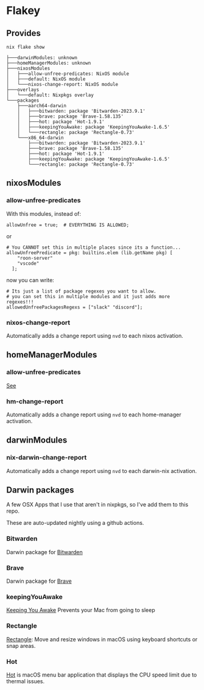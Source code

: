 # Flakey

## Provides

`nix flake show`

```
├───darwinModules: unknown
├───homeManagerModules: unknown
├───nixosModules
│   ├───allow-unfree-predicates: NixOS module
│   ├───default: NixOS module
│   └───nixos-change-report: NixOS module
├───overlays
│   └───default: Nixpkgs overlay
└───packages
    ├───aarch64-darwin
    │   ├───bitwarden: package 'Bitwarden-2023.9.1'
    │   ├───brave: package 'Brave-1.58.135'
    │   ├───hot: package 'Hot-1.9.1'
    │   ├───keepingYouAwake: package 'KeepingYouAwake-1.6.5'
    │   └───rectangle: package 'Rectangle-0.73'
    └───x86_64-darwin
        ├───bitwarden: package 'Bitwarden-2023.9.1'
        ├───brave: package 'Brave-1.58.135'
        ├───hot: package 'Hot-1.9.1'
        ├───keepingYouAwake: package 'KeepingYouAwake-1.6.5'
        └───rectangle: package 'Rectangle-0.73'
```

## nixosModules 
### allow-unfree-predicates

With this modules, instead of:

```
allowUnfree = true;  # EVERYTHING IS ALLOWED;
```

or 

```
# You CANNOT set this in multiple places since its a function...
allowUnfreePredicate = pkg: builtins.elem (lib.getName pkg) [
    "roon-server"
    "vscode"
  ];
```

now you can write:

```
# Its just a list of package regexes you want to allow.  
# you can set this in multiple modules and it just adds more regexes!!!
allowedUnfreePackagesRegexs = ["slack" "discord"];
```
### nixos-change-report

Automatically adds a change report using `nvd` to each nixos activation.

## homeManagerModules
### allow-unfree-predicates
[See](#allow-unfree-predicates)
### hm-change-report

Automatically adds a change report using `nvd` to each home-manager activation.

## darwinModules
### nix-darwin-change-report

Automatically adds a change report using `nvd` to each darwin-nix activation.

## Darwin packages

A few OSX Apps that I use that aren't in nixpkgs, so I've add them to this repo.

These are auto-updated nightly using a github actions.

### Bitwarden

Darwin package for [Bitwarden](bitwarden.com/)

### Brave

Darwin package for [Brave](https://brave.com/)

### keepingYouAwake

[Keeping You Awake](https://keepingyouawake.app/)  Prevents your Mac from going to sleep

### Rectangle

[Rectangle](https://rectangleapp.com/): Move and resize windows in macOS using keyboard shortcuts or snap areas.

### Hot

[Hot](https://xs-labs.com/en/apps/hot/overview/)  is macOS menu bar application that displays the CPU speed limit due to thermal issues. 
